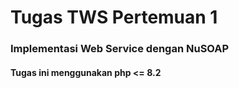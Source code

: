 # Tugas TWS Pertemuan 1
### Implementasi Web Service dengan NuSOAP

#### Tugas ini menggunakan php <= 8.2